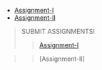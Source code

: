 - [Assignment-I](Assignments/Assignment-I_PMM_JM'23.pdf)                                                        
- [Assignment-II](Assignments/Assignment-II_PMM_JM'23.pdf)

>SUBMIT ASSIGNMENTS!
   >>[Assignment-I](https://forms.gle/bDzq3u4cBsXyUe1y9)
  
   >>[Assignment-II]
